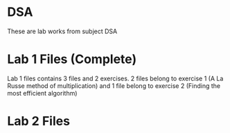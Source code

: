 # DSA
These are lab works from subject DSA

# Lab 1 Files (Complete)
Lab 1 files contains 3 files and 2 exercises. 2 files belong to exercise 1 (A La Russe method of multiplication) and 1 file belong to exercise 2 (Finding the most efficient algorithm)

# Lab 2 Files

